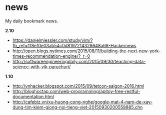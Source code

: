 # news

My daily bookmark news.

**2.10**

- https://danielmiessler.com/study/vim/?fb_ref=118ef0e03ab54c0d8197214328648a68-Hackernews
- http://open.blogs.nytimes.com/2015/08/11/building-the-next-new-york-times-recommendation-engine/?_r=0
- http://softwareengineeringdaily.com/2015/09/30/teaching-data-science-with-vik-paruchuri/

**1.10**

- http://vnhacker.blogspot.com/2015/09/tetcon-saigon-2016.html
- http://bloghoctap.com/web-programming/apitoy-free-restful-documentation.html
- http://cafebiz.vn/xu-huong-cong-nghe/google-mat-4-nam-de-xay-dung-tim-kiem-giong-noi-tieng-viet-20150930200558885.chn
